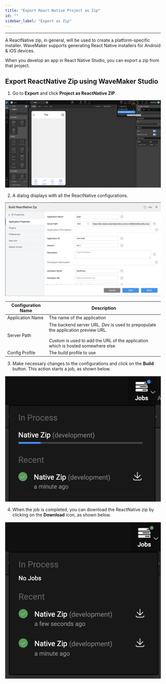 ```yaml
---
title: "Export React Native Project as Zip"
id: ""
sidebar_label: "Export as Zip"
---
```

---

A ReactNative zip, in general, will be used to create a platform-specific installer. WaveMaker supports generating React Native installers for Android & iOS devices.

When you develop an app in React Native Studio, you can export a zip from that project.

## Export ReactNative Zip using WaveMaker Studio

1. Go to **Export** and click **Project as ReactNative ZIP**.

[![](/learn/assets/RN_Zip.png)](/learn/assets/RN_Zip.png)

2. A dialog displays with all the ReactNative configurations.

[![](/learn/assets/Build_RN_Zip.png)](/learn/assets/Build_RN_Zip.png)

| Configuration Name | Description |
|---|---|
|Application Name | The name of the application |
|Server Path | The backend server URL. *Dev* is used to prepopulate the application preview URL. <br><br> *Custom* is used to add the URL of the application which is hosted somewhere else |
|Config Profile | The build profile to use |

3. Make necessary changes to the configurations and click on the **Build** button. This action starts a job, as shown below.

[![](/learn/assets/rn_jobs_processing.png)](/learn/assets/rn_jobs_processing.png)

4. When the job is completed, you can download the ReactNative zip by clicking on the **Download** icon, as shown below.

[![](/learn/assets/rn_jobs_completed.png)](/learn/assets/rn_jobs_completed.png)

